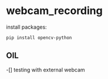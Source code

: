 # webcam_recording

install packages:
```
pip install opencv-python
```

## OIL

-[] testing with external webcam
